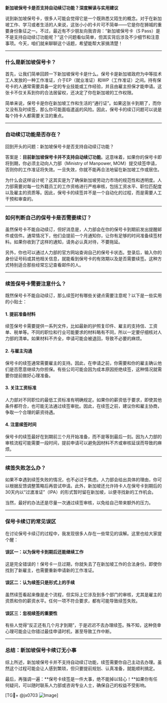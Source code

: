 **新加坡保号卡是否支持自动续订功能？深度解读与实用建议**

说到新加坡保号卡，很多人可能会觉得它是一个既熟悉又陌生的概念。对于在新加坡工作、学习或者生活的人来说，这张小小的卡片可不简单——它是你在狮城的重要身份象征之一。不过，最近有不少朋友向我咨询：“新加坡保号卡（S Pass）是不是支持自动续订功能呢？”这个问题看似简单，但其实背后涉及不少细节和注意事项。今天，咱们就来聊聊这个话题，希望能帮大家搞清楚！

---

### **什么是新加坡保号卡？**
首先，让我们简单回顾一下新加坡保号卡是什么。保号卡是新加坡政府为中等技术工人发放的一种工作准证，介于EP（就业准证）和WP（工作准证）之间。持有保号卡的人通常需要具备一定的专业技能或工作经验，并且由雇主担保才能申请。这张卡不仅关系到你的合法居留权，还决定了你在新加坡的工作权限。

简单来说，保号卡是你在新加坡工作和生活的“通行证”。如果这张卡到期了，而你又没有及时续签，那么你可能面临遣返的风险。因此，保号卡的续订问题可以说是每个持卡人都需要关注的重点。

---

### **自动续订功能是否存在？**
回到开头的问题：新加坡保号卡是否支持自动续订功能？

答案是：**目前新加坡保号卡并不支持自动续订功能**。这意味着，如果你的保号卡即将到期，你必须主动向人力部（Ministry of Manpower, MOM）提交续签申请，否则你的工作准证将失效。一旦失效，你就不能再合法地留在新加坡工作或居住。

为什么会这样设计呢？这其实是为了确保新加坡劳动力市场的规范性和透明度。人力部需要对每一位外籍员工的工作资格进行严格审核，包括工资水平、职位匹配度以及雇主的资质等。因此，保号卡的续签并不是一个自动化的过程，而是需要人工干预和审查的。

---

### **如何判断自己的保号卡是否需要续订？**
虽然保号卡不能自动续订，但好消息是，人力部会在你的保号卡到期前发出提醒邮件或信件。通常情况下，他们会提前一个月通知你，让你有足够的时间准备续签材料。如果你收到了这样的通知，请务必认真对待，不要拖延。

另外，你也可以通过人力部的官方网站查询自己的保号卡状态。登录后，输入你的身份证号码或其他相关信息，就能看到保号卡的有效期以及是否需要续签。这种方式特别适合那些经常忘记查看邮件的人。

---

### **续签保号卡需要注意什么？**
既然保号卡不能自动续订，那么续签时有哪些关键点需要注意呢？以下是一些实用的小贴士：

#### **1. 提前准备材料**
续签保号卡需要提供一系列文件，比如最新的护照复印件、雇主的支持信、工资单、税单等。不同的职位和行业可能要求的材料略有不同，所以一定要仔细核对人力部的清单。如果材料不齐全，申请可能会被退回，导致不必要的麻烦。

#### **2. 与雇主沟通**
保号卡的续签通常需要雇主的支持。因此，在申请之前，你需要和你的雇主确认他们是否愿意继续为你担保。有些公司可能会因为成本原因拒绝续签，这种情况就需要你提前做好心理准备。

#### **3. 关注工资标准**
人力部对不同职位的最低工资标准有明确规定。如果你的薪资低于要求，即使其他条件都符合，也可能无法通过续签审批。因此，在续签之前，建议你和雇主协商，争取一个合理的薪资待遇。

#### **4. 注意续签时间**
保号卡的续签最好在到期前三个月开始准备，而不是等到最后一刻。因为人力部的审核流程可能需要一段时间，提前申请可以避免因材料不齐或审核延误而导致的麻烦。

---

### **续签失败怎么办？**
如果不幸遇到续签失败的情况，也不必过于焦虑。人力部会给出具体的理由，你可以根据反馈调整策略后再尝试申请。此外，新加坡还允许持卡人在保号卡到期后的30天内以“过渡准证”（IPA）的形式暂时留在新加坡，以便寻找新的工作机会。

当然，最好的办法还是尽量一次通过续签审核，以免给自己带来额外的压力。

---

### **保号卡续订的常见误区**
在讨论保号卡续订的过程中，我发现很多人存在一些常见的误解。这里也给大家提个醒：

#### **误区一：以为保号卡到期后还能继续工作**
这是完全错误的！保号卡一旦过期，你就失去了在新加坡工作的合法身份。即使你找到了新雇主，也需要重新申请新的工作准证。

#### **误区二：认为续签只是形式上的手续**
虽然续签看起来像是走个流程，但实际上它涉及到多个部门的审核，尤其是雇主的资质和你的薪资水平。任何一项不符合要求，都有可能导致续签失败。

#### **误区三：忽视续签的重要性**
有些人觉得“反正还有几个月才到期”，于是迟迟不去办理续签。殊不知，这种侥幸心理可能会让你错过最佳申请时机，甚至导致工作中断。

---

### **总结：新加坡保号卡续订无小事**
综上所述，新加坡保号卡并不支持自动续订功能，续签需要你自己主动去办理。虽然这个过程可能会让人感到繁琐，但只要提前规划、认真准备，就能顺利搞定。

最后，再强调一遍：**保号卡续签是一件大事，绝不能掉以轻心！**如果你有任何疑问，可以随时联系人力部或咨询专业人士，确保自己的权益不受影响。

[TG💪+ @jx0703 ![Image](https://github.com/user-attachments/assets/dbca1d08-cadb-493c-b0ec-ad6f7a83f270)]